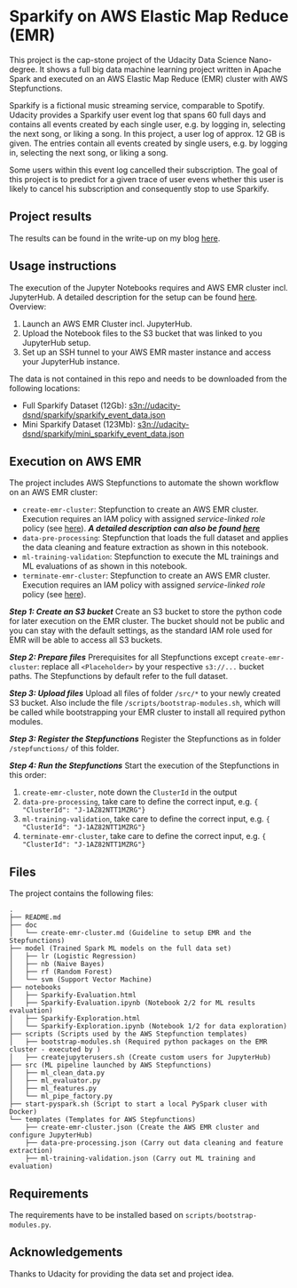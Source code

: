 # Sparkify on AWS Elastic Map Reduce (EMR)

This project is the cap-stone project of the Udacity Data Science Nano-degree. It shows a full big data machine learning project written in Apache Spark and executed on an AWS Elastic Map Reduce (EMR) cluster with AWS Stepfunctions.

Sparkify is a fictional music streaming service, comparable to Spotify. Udacity provides a Sparkify user event log that spans 60 full days and contains all events created by each single user, e.g. by logging in, selecting the next song, or liking a song. In this project, a user log of approx. 12 GB is given. The entries contain all events created by single users, e.g. by logging in, selecting the next song, or liking a song. 

Some users within this event log cancelled their subscription. The goal of this project is to predict for a given trace of user evens whether this user is likely to cancel his subscription and consequently stop to use Sparkify.

## Project results

The results can be found in the write-up on my blog [here](https://philippmarcus.github.io/sparkify/).

## Usage instructions

The execution of the Jupyter Notebooks requires and AWS EMR cluster incl. JupyterHub. A detailed description for the setup can be found [here](./doc/create-emr-cluster.md). Overview:

1. Launch an AWS EMR Cluster incl. JupyterHub. 
2. Upload the Notebook files to the S3 bucket that was linked to you JupyterHub setup.
3. Set up an SSH tunnel to your AWS EMR master instance and access your JupyterHub instance.

The data is not contained in this repo and needs to be downloaded from the following locations:

- Full Sparkify Dataset (12Gb): <s3n://udacity-dsnd/sparkify/sparkify_event_data.json>
- Mini Sparkify Dataset (123Mb): <s3n://udacity-dsnd/sparkify/mini_sparkify_event_data.json>

## Execution on AWS EMR

The project includes AWS Stepfunctions to automate the shown workflow on an AWS EMR cluster:

- `create-emr-cluster`: Stepfunction to create an AWS EMR cluster. Execution requires an IAM policy with assigned *service-linked role* policy (see [here](https://docs.aws.amazon.com/emr/latest/ManagementGuide/using-service-linked-roles.html)). ***A detailed description can also be found [here](./doc/create-emr-cluster.md)***
- `data-pre-processing`: Stepfunction that loads the full dataset and applies the data cleaning and feature extraction as shown in this notebook.
- `ml-training-validation`: Stepfunction to execute the ML trainings and ML evaluations of as shown in this notebook.
- `terminate-emr-cluster`: Stepfunction to create an AWS EMR cluster. Execution requires an IAM policy with assigned *service-linked role* policy (see [here](https://docs.aws.amazon.com/emr/latest/ManagementGuide/using-service-linked-roles.html)).

***Step 1: Create an S3 bucket***
Create an S3 bucket to store the python code for later execution on the EMR cluster. The bucket should not be public and you can stay with the default settings, as the standard IAM role used for EMR will be able to access all S3 buckets.

***Step 2: Prepare files***
Prerequisites for all Stepfunctions except `create-emr-cluster`: replace all `<Placeholder>` by your respective `s3://...` bucket paths. The Stepfunctions by default refer to the full dataset.

***Step 3: Upload files***
Upload all files of folder `/src/*` to your newly created S3 bucket. Also include the file `/scripts/bootstrap-modules.sh`, which will be called while bootstrapping your EMR cluster to install all required python modules.

***Step 3: Register the Stepfunctions***
Register the Stepfunctions as in folder `/stepfunctions/` of this folder.

***Step 4: Run the Stepfunctions***
Start the execution of the Stepfunctions in this order:
1. `create-emr-cluster`, note down the `ClusterId` in the output
2. `data-pre-processing`, take care to define the correct input, e.g. `{ "ClusterId": "J-1AZ82NTT1MZRG"}`
3. `ml-training-validation`, take care to define the correct input, e.g. `{ "ClusterId": "J-1AZ82NTT1MZRG"}`
4. `terminate-emr-cluster`, take care to define the correct input, e.g. `{ "ClusterId": "J-1AZ82NTT1MZRG"}`

## Files

The project contains the following files:

```
.
├── README.md
├── doc
│   └── create-emr-cluster.md (Guideline to setup EMR and the Stepfunctions)
├── model (Trained Spark ML models on the full data set)
│   ├── lr (Logistic Regression)
│   ├── nb (Naive Bayes)
│   ├── rf (Random Forest)
│   └── svm (Support Vector Machine)
├── notebooks
│   ├── Sparkify-Evaluation.html
│   ├── Sparkify-Evaluation.ipynb (Notebook 2/2 for ML results evaluation)
│   ├── Sparkify-Exploration.html 
│   └── Sparkify-Exploration.ipynb (Notebook 1/2 for data exploration)
├── scripts (Scripts used by the AWS Stepfunction templates)
│   ├── bootstrap-modules.sh (Required python packages on the EMR cluster - executed by )
│   ├── createjupyterusers.sh (Create custom users for JupyterHub)
├── src (ML pipeline launched by AWS Stepfunctions)
│   ├── ml_clean_data.py
│   ├── ml_evaluator.py
│   ├── ml_features.py
│   └── ml_pipe_factory.py
├── start-pyspark.sh (Script to start a local PySpark cluser with Docker)
└── templates (Templates for AWS Stepfunctions)
    ├── create-emr-cluster.json (Create the AWS EMR cluster and configure JupyterHub)
    ├── data-pre-processing.json (Carry out data cleaning and feature extraction)
    ├── ml-training-validation.json (Carry out ML training and evaluation)
```

## Requirements

The requirements have to be installed based on `scripts/bootstrap-modules.py`.

## Acknowledgements

Thanks to Udacity for providing the data set and project idea.